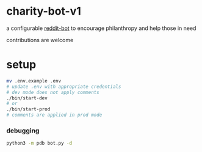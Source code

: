 # charity-bot-v1

a configurable [reddit-bot](https://www.reddit.com/user/charity-bot-v1/) to encourage philanthropy and help those in need

contributions are welcome

# setup

```bash
mv .env.example .env
# update .env with appropriate credentials
# dev mode does not apply comments
./bin/start-dev
# or
./bin/start-prod
# comments are applied in prod mode
```

### debugging

```bash
python3 -m pdb bot.py -d
````
